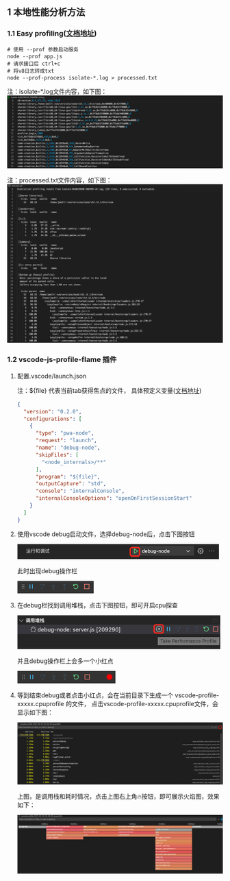 

## 1 本地性能分析方法

### 1.1 Easy profiling([文档地址](https://nodejs.org/en/docs/guides/simple-profiling/))

```shell
# 使用 --prof 参数启动服务
node --prof app.js
# 请求接口后 ctrl+c
# 将v8日志转成txt
node --prof-process isolate-*.log > processed.txt
```

注：isolate-*.log文件内容，如下图：
  ![image-20210510205914171](images/image-20210510205914171.png)

注：processed.txt文件内容，如下图：
  ![image-20210510205958393](images/image-20210510205958393.png)

### 1.2 vscode-js-profile-flame 插件

1. 配置.vscode/launch.json

   注：${file} 代表当前tab获得焦点的文件， 具体预定义变量([文档地址](https://code.visualstudio.com/docs/editor/variables-reference))

   ```json
   {
     "version": "0.2.0",
     "configurations": [
       {
         "type": "pwa-node",
         "request": "launch",
         "name": "debug-node",
         "skipFiles": [
           "<node_internals>/**"
         ],
         "program": "${file}",
         "outputCapture": "std",
         "console": "internalConsole",
         "internalConsoleOptions": "openOnFirstSessionStart"
       }
     ]
   }
   ```

2. 使用vscode debug启动文件，选择debug-node后，点击下图按钮

   ![image-20210510181722866](images/image-20210510181722866.png)

   此时出现debug操作栏 

   ![image-20210510204234467](images/image-20210510204234467.png)

3. 在debug栏找到调用堆栈，点击下图按钮，即可开启cpu探查

   ![image-20210510181449060](images/image-20210510181449060.png)

   并且debug操作栏上会多一个小红点

   ![image-20210510204333000](images/image-20210510204333000.png)

4. 等到结束debug或者点击小红点，会在当前目录下生成一个 vscode-profile-xxxxx.cpuprofile 的文件， 点击vscode-profile-xxxxx.cpuprofile文件，会显示如下图：

   ![image-20210510204440212](images/image-20210510204440212.png)

   上图，是调用栈和耗时情况，点击上图右上角🔥按钮，即可展示火焰图，效果如下：

   ![image-20210510205604557](images/image-20210510205604557.png)

